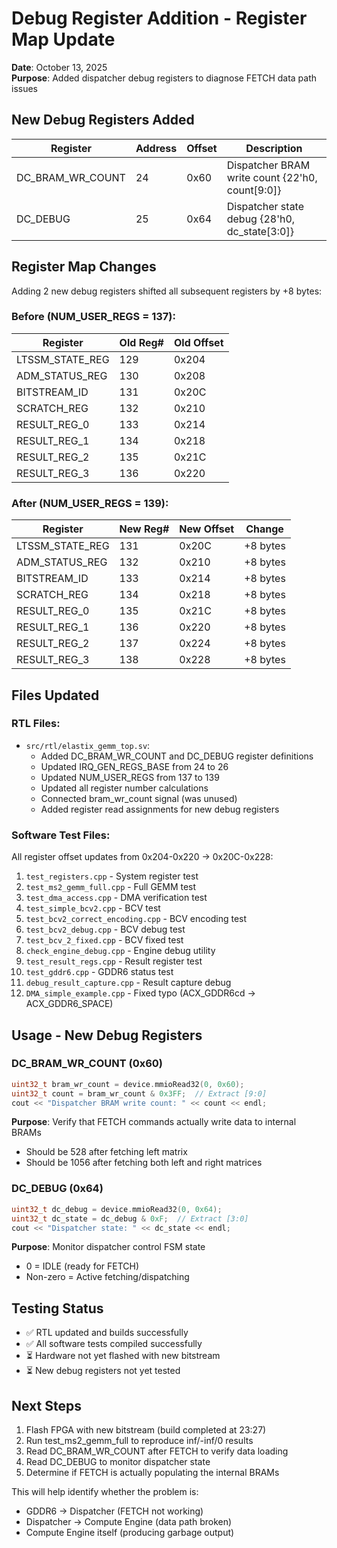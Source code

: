 # Debug Register Addition - Register Map Update

**Date**: October 13, 2025  
**Purpose**: Added dispatcher debug registers to diagnose FETCH data path issues

## New Debug Registers Added

| Register | Address | Offset | Description |
|----------|---------|--------|-------------|
| DC_BRAM_WR_COUNT | 24 | 0x60 | Dispatcher BRAM write count {22'h0, count[9:0]} |
| DC_DEBUG | 25 | 0x64 | Dispatcher state debug {28'h0, dc_state[3:0]} |

## Register Map Changes

Adding 2 new debug registers shifted all subsequent registers by +8 bytes:

### Before (NUM_USER_REGS = 137):
| Register | Old Reg# | Old Offset |
|----------|----------|------------|
| LTSSM_STATE_REG | 129 | 0x204 |
| ADM_STATUS_REG | 130 | 0x208 |
| BITSTREAM_ID | 131 | 0x20C |
| SCRATCH_REG | 132 | 0x210 |
| RESULT_REG_0 | 133 | 0x214 |
| RESULT_REG_1 | 134 | 0x218 |
| RESULT_REG_2 | 135 | 0x21C |
| RESULT_REG_3 | 136 | 0x220 |

### After (NUM_USER_REGS = 139):
| Register | New Reg# | New Offset | Change |
|----------|----------|------------|--------|
| LTSSM_STATE_REG | 131 | 0x20C | +8 bytes |
| ADM_STATUS_REG | 132 | 0x210 | +8 bytes |
| BITSTREAM_ID | 133 | 0x214 | +8 bytes |
| SCRATCH_REG | 134 | 0x218 | +8 bytes |
| RESULT_REG_0 | 135 | 0x21C | +8 bytes |
| RESULT_REG_1 | 136 | 0x220 | +8 bytes |
| RESULT_REG_2 | 137 | 0x224 | +8 bytes |
| RESULT_REG_3 | 138 | 0x228 | +8 bytes |

## Files Updated

### RTL Files:
- `src/rtl/elastix_gemm_top.sv`:
  - Added DC_BRAM_WR_COUNT and DC_DEBUG register definitions
  - Updated IRQ_GEN_REGS_BASE from 24 to 26
  - Updated NUM_USER_REGS from 137 to 139
  - Updated all register number calculations
  - Connected bram_wr_count signal (was unused)
  - Added register read assignments for new debug registers

### Software Test Files:
All register offset updates from 0x204-0x220 → 0x20C-0x228:

1. `test_registers.cpp` - System register test
2. `test_ms2_gemm_full.cpp` - Full GEMM test
3. `test_dma_access.cpp` - DMA verification test
4. `test_simple_bcv2.cpp` - BCV test
5. `test_bcv2_correct_encoding.cpp` - BCV encoding test
6. `test_bcv2_debug.cpp` - BCV debug test
7. `test_bcv_2_fixed.cpp` - BCV fixed test
8. `check_engine_debug.cpp` - Engine debug utility
9. `test_result_regs.cpp` - Result register test
10. `test_gddr6.cpp` - GDDR6 status test
11. `debug_result_capture.cpp` - Result capture debug
12. `DMA_simple_example.cpp` - Fixed typo (ACX_GDDR6cd → ACX_GDDR6_SPACE)

## Usage - New Debug Registers

### DC_BRAM_WR_COUNT (0x60)
```cpp
uint32_t bram_wr_count = device.mmioRead32(0, 0x60);
uint32_t count = bram_wr_count & 0x3FF;  // Extract [9:0]
cout << "Dispatcher BRAM write count: " << count << endl;
```

**Purpose**: Verify that FETCH commands actually write data to internal BRAMs
- Should be 528 after fetching left matrix
- Should be 1056 after fetching both left and right matrices

### DC_DEBUG (0x64)
```cpp
uint32_t dc_debug = device.mmioRead32(0, 0x64);
uint32_t dc_state = dc_debug & 0xF;  // Extract [3:0]
cout << "Dispatcher state: " << dc_state << endl;
```

**Purpose**: Monitor dispatcher control FSM state
- 0 = IDLE (ready for FETCH)
- Non-zero = Active fetching/dispatching

## Testing Status

- ✅ RTL updated and builds successfully
- ✅ All software tests compiled successfully
- ⏳ Hardware not yet flashed with new bitstream
- ⏳ New debug registers not yet tested

## Next Steps

1. Flash FPGA with new bitstream (build completed at 23:27)
2. Run test_ms2_gemm_full to reproduce inf/-inf/0 results
3. Read DC_BRAM_WR_COUNT after FETCH to verify data loading
4. Read DC_DEBUG to monitor dispatcher state
5. Determine if FETCH is actually populating the internal BRAMs

This will help identify whether the problem is:
- GDDR6 → Dispatcher (FETCH not working)
- Dispatcher → Compute Engine (data path broken)
- Compute Engine itself (producing garbage output)

